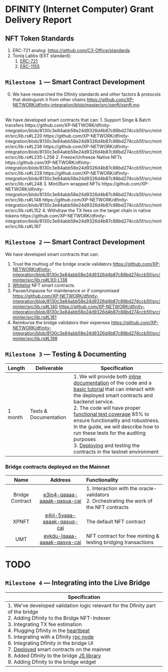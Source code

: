 # DFINITY (Internet Computer) Grant Delivery Report

## NFT Token Standards

1. ERC-721 analog: https://github.com/C3-Office/standards
2. Toniq Labbs (EXT standard): 
   1. [ERC-721](https://github.com/Toniq-Labs/extendable-token/blob/main/examples/erc721.mo)
   2. [ERC-1155](https://github.com/Toniq-Labs/extendable-token)

## `Milestone 1` — Smart Contract Development
0. We have researched the Dfinity standards and other factors & protocols that distinguish it from other chains
https://github.com/XP-NETWORK/dfinity-integration/blob/master/src/xpnft/xpnft.mo
<br/>
We have developed smart contracts that can:  1. Support Singe & Batch transfers
https://github.com/XP-NETWORK/dfinity-integration/blob/8130c3e84abb58e24d9326d4b87c88bd274ccb5f/src/minter/src/lib.rs#L220
https://github.com/XP-NETWORK/dfinity-integration/blob/8130c3e84abb58e24d9326d4b87c88bd274ccb5f/src/minter/src/lib.rs#L236
https://github.com/XP-NETWORK/dfinity-integration/blob/8130c3e84abb58e24d9326d4b87c88bd274ccb5f/src/minter/src/lib.rs#L235-L258
2. Freeze/Unfreeze Native NFTs
https://github.com/XP-NETWORK/dfinity-integration/blob/8130c3e84abb58e24d9326d4b87c88bd274ccb5f/src/minter/src/lib.rs#L228
https://github.com/XP-NETWORK/dfinity-integration/blob/8130c3e84abb58e24d9326d4b87c88bd274ccb5f/src/minter/src/lib.rs#L248
3. Mint/Burn wrapped NFTs
https://github.com/XP-NETWORK/dfinity-integration/blob/8130c3e84abb58e24d9326d4b87c88bd274ccb5f/src/minter/src/lib.rs#L148
https://github.com/XP-NETWORK/dfinity-integration/blob/8130c3e84abb58e24d9326d4b87c88bd274ccb5f/src/minter/src/lib.rs#L152
4. Withdraw the TX fees on the target chain in native tokens
https://github.com/XP-NETWORK/dfinity-integration/blob/8130c3e84abb58e24d9326d4b87c88bd274ccb5f/src/minter/src/lib.rs#L197

## `Milestone 2` — Smart Contract Development
We have developed smart contracts that can:
1. Trust the multisig of the bridge oracle validators
https://github.com/XP-NETWORK/dfinity-integration/blob/8130c3e84abb58e24d9326d4b87c88bd274ccb5f/src/minter/src/lib.rs#L93-L138
2. [Whitelist](https://github.com/XP-NETWORK/dfinity-integration/search?q=whitelist) NFT smart contracts.
3. Pause/Unpause for maintenance or if compromised
https://github.com/XP-NETWORK/dfinity-integration/blob/8130c3e84abb58e24d9326d4b87c88bd274ccb5f/src/minter/src/lib.rs#L140
https://github.com/XP-NETWORK/dfinity-integration/blob/8130c3e84abb58e24d9326d4b87c88bd274ccb5f/src/minter/src/lib.rs#L181
4. Reimburse the bridge validators their expenses
https://github.com/XP-NETWORK/dfinity-integration/blob/8130c3e84abb58e24d9326d4b87c88bd274ccb5f/src/minter/src/lib.rs#L198

## `Milestone 3` — Testing & Documenting

| Length | Deliverable | Specification |
|-|-|-|
| 1 month | Tests & Documentation | 1. We will provide both [inline documentation](https://github.com/XP-NETWORK/dfinity-integration/commit/cbe0df3b82025f3246f282c32d5f77167b73ae62) of the code and a [basic tutorial](./script_usage.md) that can interact with the deployed smart contracts and backend service.<br/>2. The code will have proper [functional test coverage](https://github.com/XP-NETWORK/dfinity-integration/blob/ext721/src/minter/src/tests.rs) 85% to ensure functionality and robustness. In the guide, we will describe how to run these tests for the auditing purposes<br/>3. [Deploying](#bridge-contracts-deployed-on-testnet) and testing the contracts in the testnet environment|

### Bridge contracts deployed on the Mainnet

|Name|Address|Functionality|
|:-:|:-:|:-|
|Bridge Contract|[e3io4-qaaaa-aaaak-qasua-cai](https://icscan.io/canister/e3io4-qaaaa-aaaak-qasua-cai)|1. Interaction with the oracle-validators<br/>2. Orchestrating the work of the NFT contracts|
|XPNFT|[e4jii-5yaaa-aaaak-qasuq-cai](https://icscan.io/canister/e4jii-5yaaa-aaaak-qasuq-cai)|The default NFT contract|
|UMT|[evkdu-lqaaa-aaaak-qasva-cai](https://icscan.io/canister/evkdu-lqaaa-aaaak-qasva-cai)|NFT contract for free minting & testing bridging transactions|



# TODO

## `Milestone 4` — Integrating into the Live Bridge
| Specification |
|-|
| 1. We've developed validation logic relevant for the Dfinity part of the bridge<br/>2. Adding Dfinity to the Bridge NFT-Indexer<br/>3. Integrating TX fee estimation<br/>4. Plugging Dfinity in the [heartbeat](./Proof.md/#44-heartbeat)<br/>5. Integrating with a Dfinity [rpc node](./Proof.md/#45-integrated-nodes)<br/>6. Integrating Dfinity in the bridge UI<br/>7. [Deployed](./Proof.md/#47-deployed-mainnet-contracts) smart contracts on the mainnet<br/>8. Added Dfinity to the bridge [JS library](./Proof.md/#48-dfinity-in-xpjs)<br/>9. Adding Dfinity to the bridge widget|